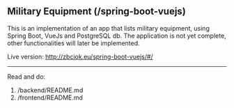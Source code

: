 Military Equipment (/spring-boot-vuejs)
------------------

This is an implementation of an app that lists military equipment, using Spring Boot, VueJs and PostgreSQL db. The application is not yet complete, other functionalities will later be implemented.

Live version: http://zbciok.eu/spring-boot-vuejs/#/

-------------------------------

Read and do:
1. /backend/README.md
2. /frontend/README.md

